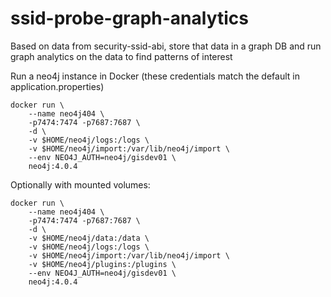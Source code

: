 # ssid-probe-graph-analytics
Based on data from security-ssid-abi, store that data in a graph DB and run graph analytics on the data to find patterns of interest

Run a neo4j instance in Docker (these credentials match the default in application.properties)
```
docker run \
    --name neo4j404 \
    -p7474:7474 -p7687:7687 \
    -d \
    -v $HOME/neo4j/logs:/logs \
    -v $HOME/neo4j/import:/var/lib/neo4j/import \
    --env NEO4J_AUTH=neo4j/gisdev01 \
    neo4j:4.0.4
```

Optionally with mounted volumes:
```
docker run \
    --name neo4j404 \
    -p7474:7474 -p7687:7687 \
    -d \
    -v $HOME/neo4j/data:/data \
    -v $HOME/neo4j/logs:/logs \
    -v $HOME/neo4j/import:/var/lib/neo4j/import \
    -v $HOME/neo4j/plugins:/plugins \
    --env NEO4J_AUTH=neo4j/gisdev01 \
    neo4j:4.0.4
```
